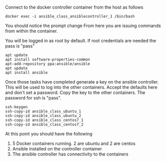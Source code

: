 Connect to the docker controller container from the host as follows
```
docker exec -i ansible_class_ansiblecontroller_1 /bin/bash
```
You should notice the prompt change
From here you are issuing commands from within the container.

You will be logged in as root by default.  If root credentials are needed the pass is "pass"
```
apt update
apt install software-properties-common
apt-add-repository ppa:ansible/ansible
apt update
apt install ansible
```
Once those tasks have completed generate a key on the ansible controller.  This will be used to log into the other containers.  Accept the defaults here and don't set a password.  Copy the key to the  other containers.  The password for ssh is "pass".
```
ssh-keygen
ssh-copy-id ansible_class_ubuntu_1
ssh-copy-id ansible_class_ubuntu_2
ssh-copy-id ansible_class_centos7_1
ssh-copy-id ansible_class_centos7_2
```
At this point you should have the following
1. 5 Docker containers running.  2 are ubuntu and 2 are centos
2. Ansible installed on the controller container
3. The ansible controller has connectivity to the containers
